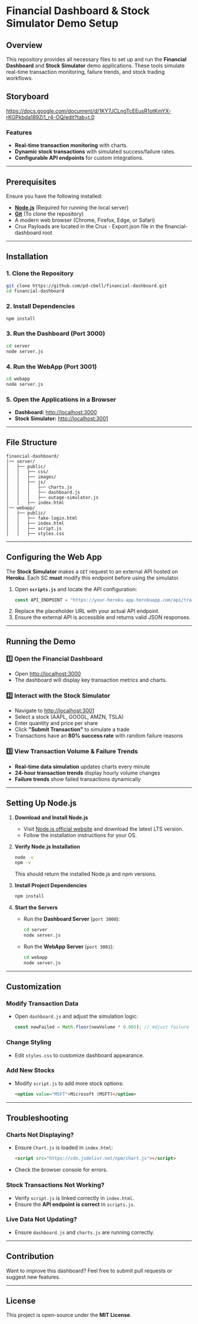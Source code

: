# Financial Dashboard & Stock Simulator Demo Setup

## Overview

This repository provides all necessary files to set up and run the **Financial Dashboard** and **Stock Simulator** demo applications. These tools simulate real-time transaction monitoring, failure trends, and stock trading workflows.

## Storyboard
https://docs.google.com/document/d/1KY7JCLngTcEEusR1otKmYX-rKGPkbda189Zi1_r4-OQ/edit?tab=t.0

### Features
- **Real-time transaction monitoring** with charts.
- **Dynamic stock transactions** with simulated success/failure rates.
- **Configurable API endpoints** for custom integrations.

---

## Prerequisites

Ensure you have the following installed:
- **[Node.js](https://nodejs.org/)** (Required for running the local server)
- **[Git](https://git-scm.com/)** (To clone the repository)
- A modern web browser (Chrome, Firefox, Edge, or Safari)
- Crux Payloads are located in the Crux - Export.json file in the financial-dashboard root

---

## Installation

### 1. Clone the Repository
```sh
git clone https://github.com/pd-cbell/financial-dashboard.git
cd financial-dashboard
```

### 2. Install Dependencies
```sh
npm install
```

### 3. Run the Dashboard (Port 3000)
```sh
cd server
node server.js
```

### 4. Run the WebApp (Port 3001)
```sh
cd webapp
node server.js
```

### 5. Open the Applications in a Browser
- **Dashboard:** [http://localhost:3000](http://localhost:3000)
- **Stock Simulator:** [http://localhost:3001](http://localhost:3001)

---

## File Structure

```
financial-dashboard/
│── server/
│   ├── public/
│   │   ├── css/
│   │   ├── images/
│   │   ├── js/
│   │   │   ├── charts.js
│   │   │   ├── dashboard.js
│   │   │   ├── outage-simulator.js
│   │   ├── index.html
│── webapp/
│   ├── public/
│   │   ├── fake-login.html
│   │   ├── index.html
│   │   ├── script.js
│   │   ├── styles.css
```

---

## Configuring the Web App

The **Stock Simulator** makes a `GET` request to an external API hosted on **Heroku**. Each SC **must** modify this endpoint before using the simulator.

1. Open **`scripts.js`** and locate the API configuration:
   ```js
   const API_ENDPOINT = "https://your-heroku-app.herokuapp.com/api/transactions";
   ```
2. Replace the placeholder URL with your actual API endpoint.
3. Ensure the external API is accessible and returns valid JSON responses.

---

## Running the Demo

### 1️⃣ Open the Financial Dashboard
- Open [http://localhost:3000](http://localhost:3000)
- The dashboard will display key transaction metrics and charts.

### 2️⃣ Interact with the Stock Simulator
- Navigate to [http://localhost:3001](http://localhost:3001)
- Select a stock (AAPL, GOOGL, AMZN, TSLA)
- Enter quantity and price per share
- Click **"Submit Transaction"** to simulate a trade
- Transactions have an **80% success rate** with random failure reasons

### 3️⃣ View Transaction Volume & Failure Trends
- **Real-time data simulation** updates charts every minute
- **24-hour transaction trends** display hourly volume changes
- **Failure trends** show failed transactions dynamically

---

## Setting Up Node.js

1. **Download and Install Node.js**
   - Visit [Node.js official website](https://nodejs.org/) and download the latest LTS version.
   - Follow the installation instructions for your OS.

2. **Verify Node.js Installation**
   ```sh
   node -v
   npm -v
   ```
   This should return the installed Node.js and npm versions.

3. **Install Project Dependencies**
   ```sh
   npm install
   ```

4. **Start the Servers**
   - Run the **Dashboard Server** (`port 3000`):
     ```sh
     cd server
     node server.js
     ```
   - Run the **WebApp Server** (`port 3001`):
     ```sh
     cd webapp
     node server.js
     ```

---

## Customization

### Modify Transaction Data
- Open `dashboard.js` and adjust the simulation logic:
  ```js
  const newFailed = Math.floor(newVolume * 0.005); // Adjust failure rate
  ```

### Change Styling
- Edit `styles.css` to customize dashboard appearance.

### Add New Stocks
- Modify `script.js` to add more stock options:
  ```html
  <option value="MSFT">Microsoft (MSFT)</option>
  ```

---

## Troubleshooting

### Charts Not Displaying?
- Ensure `Chart.js` is loaded in `index.html`:
  ```html
  <script src="https://cdn.jsdelivr.net/npm/chart.js"></script>
  ```
- Check the browser console for errors.

### Stock Transactions Not Working?
- Verify `script.js` is linked correctly in `index.html`.
- Ensure the **API endpoint is correct** in `scripts.js`.

### Live Data Not Updating?
- Ensure `dashboard.js` and `charts.js` are running correctly.

---

## Contribution

Want to improve this dashboard? Feel free to submit pull requests or suggest new features.

---

## License

This project is open-source under the **MIT License**.

